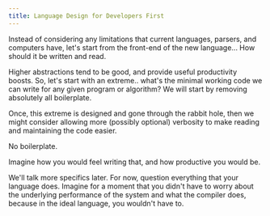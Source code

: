 ```yaml
---
title: Language Design for Developers First
---
```

Instead of considering any limitations that current languages, parsers, and computers have, let's start from the front-end of the new language... How should it be written and read.

Higher abstractions tend to be good, and provide useful productivity boosts. So, let's start with an extreme.. what's the minimal working code we can write for any given program or algorithm? We will start by removing absolutely all boilerplate.

Once, this extreme is designed and gone through the rabbit hole, then we might consider allowing more (possibly optional) verbosity to make reading and maintaining the code easier.

No boilerplate.

Imagine how you would feel writing that, and how productive you would be.

We'll talk more specifics later. For now, question everything that your language does. Imagine for a moment that you didn't have to worry about the underlying performance of the system and what the compiler does, because in the ideal language, you wouldn't have to.
